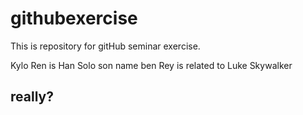 # githubexercise
This is repository for gitHub seminar exercise.

Kylo Ren is Han Solo son name ben
Rey is related to Luke Skywalker
## really?



